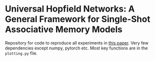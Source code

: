 # Universal Hopfield Networks: A General Framework for Single-Shot Associative Memory Models

Repository for code to reproduce all experiments in [this paper](https://arxiv.org/abs/2202.04557). Very few dependencies except numpy, pytorch etc. Most key functions are in the ```plotting.py``` file. 

